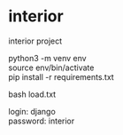 # interior
interior project

python3 -m venv env  
source env/bin/activate  
pip install -r requirements.txt  

bash load.txt 

login: django  
password: interior

